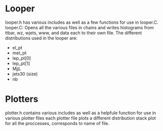 # Looper
looper.h has various includes as well as a few functions for use in looper.C.
looper.C: Opens all the various files in chains and writes histograms from ttbar, wz, wjets, www, and data each to their own file. The different distributions used in the looper are:
  - el_pt
  - met_pt
  - lep_pt[0]
  - lep_pt[1]
  - MjjL
  - jets30 (size)
  - nb
 
 # Plotters
 plotter.h contains various includes as well as a helpfule function for use in various plotter files
 each plotter file plots a different distribution stack plot for all the proccesses, corresponds to name of file.
